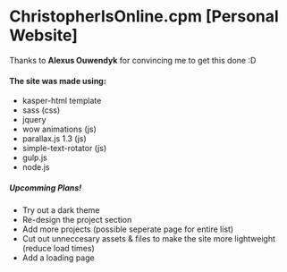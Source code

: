 # ChristopherIsOnline.cpm [Personal Website]

Thanks to **Alexus Ouwendyk** for convincing me to get this done :D

#### The site was made using:
* kasper-html template
* sass (css)
* jquery
* wow animations (js)
* parallax.js 1.3 (js)
* simple-text-rotator (js)
* gulp.js
* node.js

##### Upcomming Plans!
* Try out a dark theme
* Re-design the project section
* Add more projects (possible seperate page for entire list)
* Cut out unneccesary assets & files to make the site more lightweight (reduce load times)
* Add a loading page
